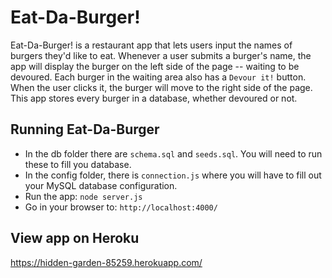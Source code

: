 # Eat-Da-Burger!
Eat-Da-Burger! is a restaurant app that lets users input the names of burgers they'd like to eat. Whenever a user submits a burger's name, the app will display the burger on the left side of the page -- waiting to be devoured. Each burger in the waiting area also has a `Devour it!` button. When the user clicks it, the burger will move to the right side of the page. This app stores every burger in a database, whether devoured or not.

## Running Eat-Da-Burger
- In the db folder there are `schema.sql` and `seeds.sql`. You will need to run these to fill you database.
- In the config folder, there is `connection.js` where you will have to fill out your MySQL database configuration.
- Run the app: `node server.js`
- Go in your browser to: `http://localhost:4000/`

## View app on Heroku
https://hidden-garden-85259.herokuapp.com/
